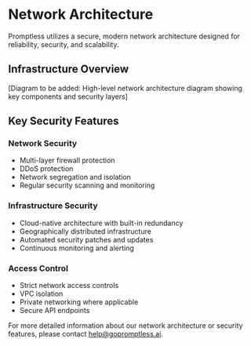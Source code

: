 # Network Architecture

Promptless utilizes a secure, modern network architecture designed for reliability, security, and scalability.

## Infrastructure Overview

[Diagram to be added: High-level network architecture diagram showing key components and security layers]

## Key Security Features

### Network Security
- Multi-layer firewall protection
- DDoS protection
- Network segregation and isolation
- Regular security scanning and monitoring

### Infrastructure Security
- Cloud-native architecture with built-in redundancy
- Geographically distributed infrastructure
- Automated security patches and updates
- Continuous monitoring and alerting

### Access Control
- Strict network access controls
- VPC isolation
- Private networking where applicable
- Secure API endpoints

For more detailed information about our network architecture or security features, please contact help@gopromptless.ai.